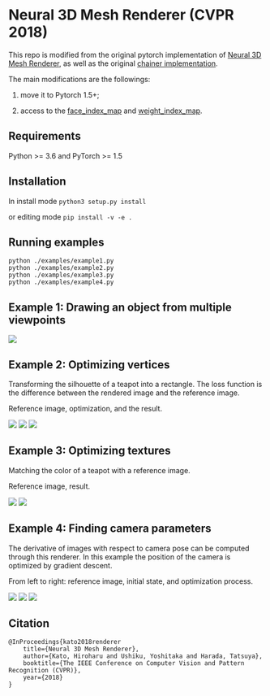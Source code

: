 # Neural 3D Mesh Renderer (CVPR 2018)

This repo is modified from the original pytorch implementation of [Neural 3D Mesh Renderer](https://github.com/daniilidis-group/neural_renderer), as 
well as the original [chainer implementation](https://github.com/hiroharu-kato/neural_renderer).

The main modifications are the followings:

1. move it to Pytorch 1.5+;

2. access to the [face_index_map](https://github.com/iPERDance/neural_renderer/blob/00f52e467ccceed93a9153b5683739f083b7f0cc/neural_renderer/rasterize.py#L482) 
and [weight_index_map](https://github.com/iPERDance/neural_renderer/blob/00f52e467ccceed93a9153b5683739f083b7f0cc/neural_renderer/rasterize.py#L512).

## Requirements
Python >= 3.6 and PyTorch >= 1.5

## Installation
In install mode
    ```
    python3 setup.py install 
    ```

or editing mode
    ```
    pip install -v -e .
    ```

## Running examples
```
python ./examples/example1.py
python ./examples/example2.py
python ./examples/example3.py
python ./examples/example4.py
```


## Example 1: Drawing an object from multiple viewpoints

![](https://raw.githubusercontent.com/hiroharu-kato/neural_renderer/master/examples/data/example1.gif)

## Example 2: Optimizing vertices

Transforming the silhouette of a teapot into a rectangle. The loss function is the difference between the rendered image and the reference image.

Reference image, optimization, and the result.

![](https://raw.githubusercontent.com/hiroharu-kato/neural_renderer/master/examples/data/example2_ref.png) ![](https://raw.githubusercontent.com/hiroharu-kato/neural_renderer/master/examples/data/example2_optimization.gif) ![](https://raw.githubusercontent.com/hiroharu-kato/neural_renderer/master/examples/data/example2_result.gif)

## Example 3: Optimizing textures

Matching the color of a teapot with a reference image.

Reference image, result.

![](https://raw.githubusercontent.com/hiroharu-kato/neural_renderer/master/examples/data/example3_ref.png) ![](https://raw.githubusercontent.com/hiroharu-kato/neural_renderer/master/examples/data/example3_result.gif)

## Example 4: Finding camera parameters

The derivative of images with respect to camera pose can be computed through this renderer. In this example the position of the camera is optimized by gradient descent.

From left to right: reference image, initial state, and optimization process.

![](https://raw.githubusercontent.com/hiroharu-kato/neural_renderer/master/examples/data/example4_ref.png) ![](https://raw.githubusercontent.com/hiroharu-kato/neural_renderer/master/examples/data/example4_init.png) ![](https://raw.githubusercontent.com/hiroharu-kato/neural_renderer/master/examples/data/example4_result.gif)


## Citation

```
@InProceedings{kato2018renderer
    title={Neural 3D Mesh Renderer},
    author={Kato, Hiroharu and Ushiku, Yoshitaka and Harada, Tatsuya},
    booktitle={The IEEE Conference on Computer Vision and Pattern Recognition (CVPR)},
    year={2018}
}
```

